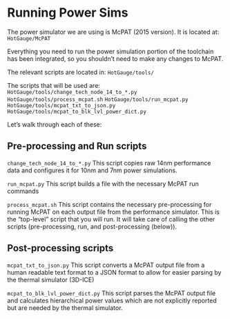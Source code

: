# Running Power Sims

The power simulator we are using is McPAT (2015 version). It is located at:
`HotGauge/McPAT`


Everything you need to run the power simulation portion of the toolchain has been integrated, so you shouldn’t need to make any changes to McPAT. 

The relevant scripts are located in: 
`HotGauge/tools/`


The scripts that will be used are: 
`HotGauge/tools/change_tech_node_14_to_*.py`
`HotGauge/tools/process_mcpat.sh`
`HotGauge/tools/run_mcpat.py`
`HotGauge/tools/mcpat_txt_to_json.py`
`HotGauge/tools/mcpat_to_blk_lvl_power_dict.py`


Let’s walk through each of these:

## Pre-processing and Run scripts

`change_tech_node_14_to_*.py`
This script copies raw 14nm performance data and configures it for 10nm and 7nm power simulations. 

`run_mcpat.py`
This script builds a file with the necessary McPAT run commands 

`process_mcpat.sh`
This script contains the necessary pre-processing for running McPAT on each output file from the performance simulator. This is the “top-level” script that you will run. It will take care of calling the other scripts (pre-processing, run, and post-processing (below)). 

## Post-processing scripts

`mcpat_txt_to_json.py`
This script converts a McPAT output file from a human readable text format to a JSON format to allow for easier parsing by the thermal simulator (3D-ICE)

`mcpat_to_blk_lvl_power_dict.py`
This script parses the McPAT output file and calculates hierarchical power values which are not explicitly reported but are needed by the thermal simulator. 

